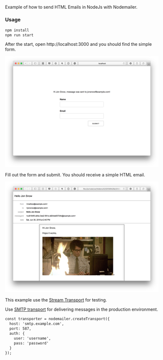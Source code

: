 Example of how to send HTML Emails in NodeJs with Nodemailer.

### Usage

```
npm install
npm run start
```

After the start, open http://localhost:3000 and you should find the simple form. 

![HTMl Email Preview](/public/images/2018-06-30_14-46-24.png)

Fill out the form and submit. You should receive a simple HTML email.

![HTMl Email Preview](/public/images/2018-06-30_14-46-00.png)

This example use the [Stream Transport](https://nodemailer.com/transports/stream/) for testing.

Use [SMTP transport](https://nodemailer.com/smtp/) for delivering messages in&nbsp;the production environment.

```
const transporter = nodemailer.createTransport({
  host: 'smtp.example.com',
  port: 587,
  auth: {
    user: 'username',
    pass: 'password'
  }
});
```
